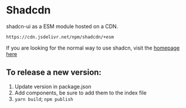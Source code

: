# Shadcdn

shadcn-ui as a ESM module hosted on a CDN.

```
https://cdn.jsdelivr.net/npm/shadcdn/+esm
```

If you are looking for the normal way to use shadcn, visit the [homepage here](https://ui.shadcn.com/)

## To release a new version:

1. Update version in package.json
2. Add components, be sure to add them to the index file
3. `yarn build`; `npm publish`